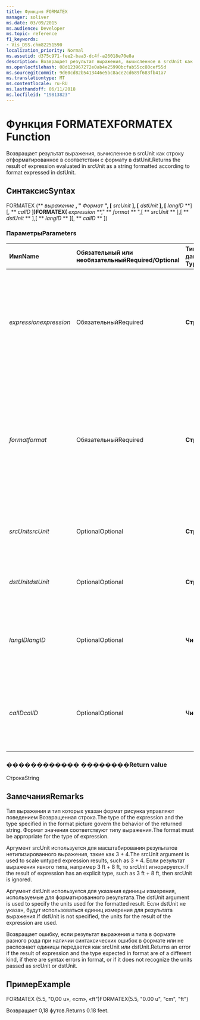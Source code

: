 ```yaml
---
title: Функция FORMATEX
manager: soliver
ms.date: 03/09/2015
ms.audience: Developer
ms.topic: reference
f1_keywords:
- Vis_DSS.chm82251590
localization_priority: Normal
ms.assetid: d375c971-fee2-baa3-dc4f-a26018e70e8a
description: Возвращает результат выражения, вычисленное в srcUnit как строку отформатированное в соответствии с формату в dstUnit.
ms.openlocfilehash: 08d123967272e0ab4e25990bcfab55cc80cef55d
ms.sourcegitcommit: 9d60cd82b5413446e5bc8ace2cd689f683fb41a7
ms.translationtype: MT
ms.contentlocale: ru-RU
ms.lasthandoff: 06/11/2018
ms.locfileid: "19813823"
---
```

# <a name="formatex-function"></a><span data-ttu-id="d0a08-103">Функция FORMATEX</span><span class="sxs-lookup"><span data-stu-id="d0a08-103">FORMATEX Function</span></span>

<span data-ttu-id="d0a08-104">Возвращает результат выражения, вычисленное в srcUnit как строку отформатированное в соответствии с формату в dstUnit.</span><span class="sxs-lookup"><span data-stu-id="d0a08-104">Returns the result of expression evaluated in srcUnit as a string formatted according to format expressed in dstUnit.</span></span>
  
## <a name="syntax"></a><span data-ttu-id="d0a08-105">Синтаксис</span><span class="sxs-lookup"><span data-stu-id="d0a08-105">Syntax</span></span>

<span data-ttu-id="d0a08-106">FORMATEX (** *выражение* **, "** *Формат* **", [** *srcUnit* **], [** *dstUnit* **], [** *langID* **] [, ** *calID* **])</span><span class="sxs-lookup"><span data-stu-id="d0a08-106">FORMATEX(** *expression* **," ** *format* ** ",[ ** *srcUnit* ** ],[ ** *dstUnit* ** ],[ ** *langID* ** ][, ** *calID* ** ])</span></span> 
  
### <a name="parameters"></a><span data-ttu-id="d0a08-107">Параметры</span><span class="sxs-lookup"><span data-stu-id="d0a08-107">Parameters</span></span>

|<span data-ttu-id="d0a08-108">**Имя**</span><span class="sxs-lookup"><span data-stu-id="d0a08-108">**Name**</span></span>|<span data-ttu-id="d0a08-109">**Обязательный или необязательный**</span><span class="sxs-lookup"><span data-stu-id="d0a08-109">**Required/Optional**</span></span>|<span data-ttu-id="d0a08-110">**Тип данных**</span><span class="sxs-lookup"><span data-stu-id="d0a08-110">**Data Type**</span></span>|<span data-ttu-id="d0a08-111">**Описание**</span><span class="sxs-lookup"><span data-stu-id="d0a08-111">**Description**</span></span>|
|:-----|:-----|:-----|:-----|
| <span data-ttu-id="d0a08-112">_expression_</span><span class="sxs-lookup"><span data-stu-id="d0a08-112">_expression_</span></span> <br/> |<span data-ttu-id="d0a08-113">Обязательный</span><span class="sxs-lookup"><span data-stu-id="d0a08-113">Required</span></span>  <br/> |<span data-ttu-id="d0a08-114">**Строка**</span><span class="sxs-lookup"><span data-stu-id="d0a08-114">**String**</span></span> <br/> |<span data-ttu-id="d0a08-115">Комбинация константы, операторы, функции и ссылки на ячейки таблицы свойств фигуры, которая приводит к значение.</span><span class="sxs-lookup"><span data-stu-id="d0a08-115">A combination of constants, operators, functions, and references to ShapeSheet cells that results in a value.</span></span>  <br/> |
| <span data-ttu-id="d0a08-116">_format_</span><span class="sxs-lookup"><span data-stu-id="d0a08-116">_format_</span></span> <br/> |<span data-ttu-id="d0a08-117">Обязательный</span><span class="sxs-lookup"><span data-stu-id="d0a08-117">Required</span></span>  <br/> |<span data-ttu-id="d0a08-118">**Строка**</span><span class="sxs-lookup"><span data-stu-id="d0a08-118">**String**</span></span> <br/> |<span data-ttu-id="d0a08-119">Формат рисунка, который используется для форматирования строки.</span><span class="sxs-lookup"><span data-stu-id="d0a08-119">The format picture used to format the string.</span></span> <span data-ttu-id="d0a08-120">Дополнительные сведения о формате изображения содержатся в разделе [О формате изображения](about-format-pictures.md).</span><span class="sxs-lookup"><span data-stu-id="d0a08-120">For more information about format pictures, see [About Format Pictures](about-format-pictures.md).</span></span>  <br/> |
| <span data-ttu-id="d0a08-121">_srcUnit_</span><span class="sxs-lookup"><span data-stu-id="d0a08-121">_srcUnit_</span></span> <br/> |<span data-ttu-id="d0a08-122">Optional</span><span class="sxs-lookup"><span data-stu-id="d0a08-122">Optional</span></span>  <br/> |<span data-ttu-id="d0a08-123">**Строка**</span><span class="sxs-lookup"><span data-stu-id="d0a08-123">**String**</span></span> <br/> | <span data-ttu-id="d0a08-124">Единицы, используемые для оценки выражения (в, cm и т. д.).</span><span class="sxs-lookup"><span data-stu-id="d0a08-124">Units used to evaluate expression (in, cm, and so forth).</span></span>  <br/> |
| <span data-ttu-id="d0a08-125">_dstUnit_</span><span class="sxs-lookup"><span data-stu-id="d0a08-125">_dstUnit_</span></span> <br/> |<span data-ttu-id="d0a08-126">Optional</span><span class="sxs-lookup"><span data-stu-id="d0a08-126">Optional</span></span>  <br/> |<span data-ttu-id="d0a08-127">**Строка**</span><span class="sxs-lookup"><span data-stu-id="d0a08-127">**String**</span></span> <br/> |<span data-ttu-id="d0a08-128">Единицы измерения для результата выражения (в, cm и т. д.).</span><span class="sxs-lookup"><span data-stu-id="d0a08-128">Units to use for the result of expression (in, cm, and so forth).</span></span>  <br/> |
| <span data-ttu-id="d0a08-129">_langID_</span><span class="sxs-lookup"><span data-stu-id="d0a08-129">_langID_</span></span> <br/> |<span data-ttu-id="d0a08-130">Optional</span><span class="sxs-lookup"><span data-stu-id="d0a08-130">Optional</span></span>  <br/> |<span data-ttu-id="d0a08-131">**Число**</span><span class="sxs-lookup"><span data-stu-id="d0a08-131">**Number**</span></span> <br/> |<span data-ttu-id="d0a08-132">Язык, используемый при форматировании изображений даты и времени системы Microsoft Office.</span><span class="sxs-lookup"><span data-stu-id="d0a08-132">The language used when formatting Microsoft Office System date/time pictures.</span></span>  <br/> |
| <span data-ttu-id="d0a08-133">_calID_</span><span class="sxs-lookup"><span data-stu-id="d0a08-133">_calID_</span></span> <br/> |<span data-ttu-id="d0a08-134">Optional</span><span class="sxs-lookup"><span data-stu-id="d0a08-134">Optional</span></span>  <br/> |<span data-ttu-id="d0a08-135">**Число**</span><span class="sxs-lookup"><span data-stu-id="d0a08-135">**Number**</span></span> <br/> |<span data-ttu-id="d0a08-136">Календарь, используемый при форматировании изображений даты и времени системы Microsoft Office.</span><span class="sxs-lookup"><span data-stu-id="d0a08-136">The calendar used when formatting Microsoft Office System date/time pictures.</span></span>  <br/> |
   
### <a name="return-value"></a><span data-ttu-id="d0a08-137">������������ ��������</span><span class="sxs-lookup"><span data-stu-id="d0a08-137">Return value</span></span>

<span data-ttu-id="d0a08-138">Строка</span><span class="sxs-lookup"><span data-stu-id="d0a08-138">String</span></span>
  
## <a name="remarks"></a><span data-ttu-id="d0a08-139">Замечания</span><span class="sxs-lookup"><span data-stu-id="d0a08-139">Remarks</span></span>

<span data-ttu-id="d0a08-140">Тип выражения и тип которых указан формат рисунка управляют поведением Возвращенная строка.</span><span class="sxs-lookup"><span data-stu-id="d0a08-140">The type of the expression and the type specified in the format picture govern the behavior of the returned string.</span></span> <span data-ttu-id="d0a08-141">Формат значения соответствуют типу выражения.</span><span class="sxs-lookup"><span data-stu-id="d0a08-141">The format must be appropriate for the type of expression.</span></span>
  
<span data-ttu-id="d0a08-142">Аргумент srcUnit используется для масштабирования результатов нетипизированного выражения, такие как 3 + 4.</span><span class="sxs-lookup"><span data-stu-id="d0a08-142">The srcUnit argument is used to scale untyped expression results, such as 3 + 4.</span></span> <span data-ttu-id="d0a08-143">Если результат выражения явного типа, например 3 ft + 8 ft, то srcUnit игнорируется.</span><span class="sxs-lookup"><span data-stu-id="d0a08-143">If the result of expression has an explicit type, such as 3 ft + 8 ft, then srcUnit is ignored.</span></span>
  
<span data-ttu-id="d0a08-144">Аргумент dstUnit используется для указания единицы измерения, используемые для форматированного результата.</span><span class="sxs-lookup"><span data-stu-id="d0a08-144">The dstUnit argument is used to specify the units used for the formatted result.</span></span> <span data-ttu-id="d0a08-145">Если dstUnit не указан, будут использоваться единиц измерения для результата выражения.</span><span class="sxs-lookup"><span data-stu-id="d0a08-145">If dstUnit is not specified, the units for the result of the expression are used.</span></span>
  
<span data-ttu-id="d0a08-146">Возвращает ошибку, если результат выражения и типа в формате разного рода при наличии синтаксических ошибок в формате или не распознает единицы передается как srcUnit или dstUnit.</span><span class="sxs-lookup"><span data-stu-id="d0a08-146">Returns an error if the result of expression and the type expected in format are of a different kind, if there are syntax errors in format, or if it does not recognize the units passed as srcUnit or dstUnit.</span></span>
  
## <a name="example"></a><span data-ttu-id="d0a08-147">Пример</span><span class="sxs-lookup"><span data-stu-id="d0a08-147">Example</span></span>

<span data-ttu-id="d0a08-148">FORMATEX (5.5, "0,00 u», «cm», «ft")</span><span class="sxs-lookup"><span data-stu-id="d0a08-148">FORMATEX(5.5, "0.00 u", "cm", "ft")</span></span> 
  
<span data-ttu-id="d0a08-149">Возвращает 0,18 футов.</span><span class="sxs-lookup"><span data-stu-id="d0a08-149">Returns 0.18 feet.</span></span> 
  

